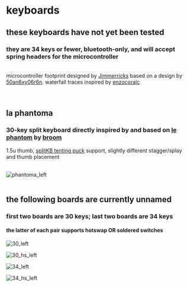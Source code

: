 # keyboards
<h2>these keyboards have not yet been tested</h2>
<h3>they are 34 keys or fewer, bluetooth-only, and will accept spring headers for the microcontroller</h3>
<br/>
microcontroller footprint designed by <a href="https://github.com/jimmerricks/" alt="Jimmerricks">Jimmerricks</a> based on a design by <a href="https://github.com/50an6xy06r6n/" alt="50an6xy06r6n">50an6xy06r6n</a>. waterfall traces inspired by <a href="https://github.com/enzocoralc/" alt="enzocoralc">enzocoralc</a>
<br/><br/></br>
<h2>la phantoma</h2>
<h3>30-key split keyboard directly inspired by and based on <a href="https://github.com/davidphilipbarr/36keys/tree/master/30keys/thephantom" alt="le phantom">le phantom</a> by <a href="https://github.com/davidphilipbarr/" alt="not your broom">broom</a></h3>
1.5u thumb, <a href="https://splitkb.com/products/tenting-puck" alt="splitKB tenting puck">splitKB tenting puck</a> support, slightly different stagger/splay and thumb placement
<br/><br/>

![phantoma_left](https://user-images.githubusercontent.com/87860507/148312538-eea498dc-44c2-493c-96d2-402e5bcf618c.png)
<br/><br/>
<h2>the following boards are currently unnamed</h2>
<h3>first two boards are 30 keys; last two boards are 34 keys</h3>
<h4>the latter of each pair supports hotswap OR soldered switches</h4>

![30_left](https://user-images.githubusercontent.com/87860507/148312533-6556d739-a99c-41f2-866e-5e35b5ae0d77.png)

![30_hs_left](https://user-images.githubusercontent.com/87860507/148312532-bb635342-7d72-45d7-a0b9-8d79a4201142.png)

![34_left](https://user-images.githubusercontent.com/87860507/148312536-f42f02e5-94b4-49d3-81ea-c11140f5d4d1.png)

![34_hs_left](https://user-images.githubusercontent.com/87860507/148312534-ea142e2e-6086-4f1b-b3e1-cb749d244dfd.png)
